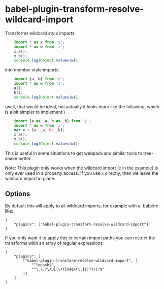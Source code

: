# babel-plugin-transform-resolve-wildcard-import

Transforms wildcard style imports:

```javascript
    import * as x from 'y';
    import * as w from 'z';
    x.a();
    x.b();
    console.log(Object.values(w));
```

into member style imports:

```javascript
    import {a, b} from 'y';
    import * as w from 'z';
    a();
    b();
    console.log(Object.values(w));
```

(well, that would be ideal, but actually it looks more like the
following, which is a bit simpler to implement:)

```javascript
    import {a as _a, b as _b} from 'y';
    import * as w from 'z';
    var x = {a: _a, b: _b};
    x.a();
    x.b();
    console.log(Object.values(w));
```

This is useful in some situations to get webpack and similar tools to
tree-shake better.

Note: This plugin only works when the wildcard import (`x` in the
example) is only ever used in a property access. If you use `x`
directly, then we leave the wildcard import in place.

## Options

By default this will apply to all wildcard imports, for example with a
.babelrc like:

    {
        "plugins": ["babel-plugin-transform-resolve-wildcard-import"]
    }

If you only want it to apply this to certain import paths you can
restrict the transforms witih an array of regular expressions:

    {
        "plugins": [
            ["babel-plugin-transform-resolve-wildcard-import", [
                "^lodash$",
                "^\.\.?\/UI(\/(index(\.js)?)?)?$"
            ]]
        ]
    }

